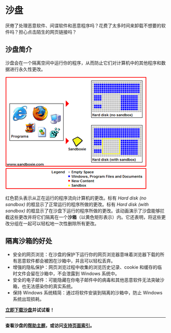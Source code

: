 # 沙盘

厌倦了处理恶意软件、间谍软件和恶意程序吗？花费了太多时间来卸载不想要的软件吗？担心点击陌生的网页链接吗？

## 沙盘简介

沙盘会在一个隔离空间中运行你的程序，从而防止它们对计算机中的其他程序和数据进行永久性更改。

![](../Media/FrontPageAnimation.gif)
<br>
![](../Media/FrontPageLegend.png)

红色箭头表示从正在运行的程序流向计算机的更改。标有 _Hard disk (no sandbox)_ 的框显示了正常运行的程序所做的更改。标有 _Hard disk (with sandbox)_ 的框显示了在沙盘下运行的程序所做的更改。该动画演示了沙盘能够拦截这些更改并将它们隔离在一个**沙箱**（以黄色矩形表示）内。它还表明，将这些更改分组在一起可以轻松地一次性删除所有更改。

## 隔离沙箱的好处

*   安全的网页浏览：在沙盘的保护下运行你的网页浏览器意味着浏览器下载的所有恶意软件都会被困在沙箱中，并且可以轻松丢弃。
*   增强的隐私保护：网页浏览过程中收集的浏览历史记录、cookie 和缓存的临时文件会留在沙箱中，不会泄露到 Windows 系统中。
*   安全的电子邮件：可能隐藏在你电子邮件中的病毒和其他恶意软件无法突破沙箱，也无法感染你的真实系统。
*   保持 Windows 系统精简：通过将软件安装到隔离的沙箱中，防止 Windows 系统出现损耗。

**[立即下载沙盘](https://github.com/sandboxie-plus/Sandboxie/releases/latest)并试试看！**

* * *

**查看沙盘的[帮助主题](../Content/HelpTopics.md)，或访问[支持页面索引](../Content/AllPages.md)。**
